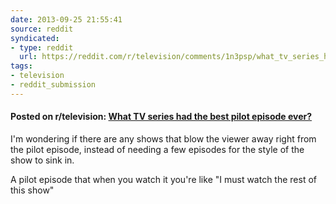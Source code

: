 ```yaml
---
date: 2013-09-25 21:55:41
source: reddit
syndicated:
- type: reddit
  url: https://reddit.com/r/television/comments/1n3psp/what_tv_series_had_the_best_pilot_episode_ever/
tags:
- television
- reddit_submission
---
```


#### Posted on r/television: [What TV series had the best pilot episode ever?](https://reddit.com/r/television/comments/1n3psp/what_tv_series_had_the_best_pilot_episode_ever/)

I'm wondering if there are any shows that blow the viewer away right from the pilot episode, instead of needing a few episodes for the style of the show to sink in.

A pilot episode that when you watch it you're like "I must watch the rest of this show"